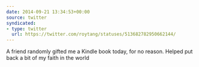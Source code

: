 ```yaml
---
date: 2014-09-21 13:34:53+00:00
source: twitter
syndicated:
- type: twitter
  url: https://twitter.com/roytang/statuses/513682782950662144/
---
```


A friend randomly gifted me a Kindle book today, for no reason. Helped put back a bit of my faith in the world